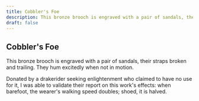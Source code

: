 ```yaml
---
title: Cobbler's Foe
description: This bronze brooch is engraved with a pair of sandals, their straps broken and trailing. They...
draft: false
---
```


## Cobbler's Foe

This bronze brooch is engraved with a pair of sandals, their straps broken and trailing. They
hum excitedly when not in motion.

Donated by a drakerider seeking enlightenment who claimed to have no use for it, I was able to
validate their report on this work's effects: when barefoot, the wearer's walking speed doubles;
shoed, it is halved.

